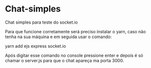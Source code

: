 # Chat-simples
Chat simples para teste do socket.io

Para que funcione corretamente será preciso instalar o yarn, caso não tenha na sua máquina e em seguida usar o comando:

yarn add ejs express socket.io

Após digitar esse comando no console pressione enter e depois é só chamar o server.js para que o chat apareça ma porta 3000.
